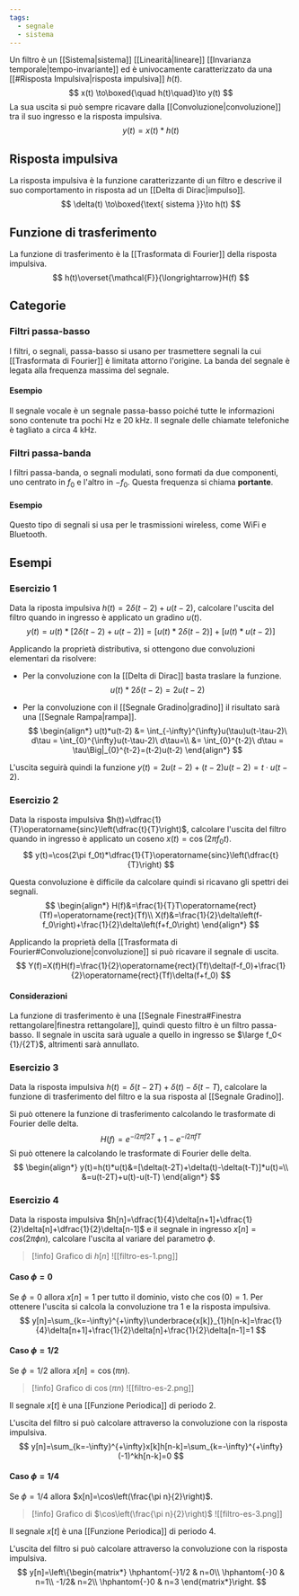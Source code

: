 ```yaml
---
tags:
  - segnale
  - sistema
---
```

Un filtro è un [[Sistema|sistema]] [[Linearità|lineare]] [[Invarianza temporale|tempo-invariante]] ed è univocamente caratterizzato da una [[#Risposta Impulsiva|risposta impulsiva]] $h(t)$.
$$
x(t) \to\boxed{\quad h(t)\quad}\to y(t)
$$
La sua uscita si può sempre ricavare dalla [[Convoluzione|convoluzione]] tra il suo ingresso e la risposta impulsiva.
$$
y(t) = x(t)*h(t)
$$
## Risposta impulsiva
 La risposta impulsiva è la funzione caratterizzante di un filtro e descrive il suo comportamento in risposta ad un [[Delta di Dirac|impulso]]. 
$$
\delta(t) \to\boxed{\text{ sistema }}\to h(t)
$$
## Funzione di trasferimento
La funzione di trasferimento è la [[Trasformata di Fourier]] della risposta impulsiva.
$$
h(t)\overset{\mathcal{F}}{\longrightarrow}H(f)
$$
## Categorie
### Filtri passa-basso
I filtri, o segnali, passa-basso si usano per trasmettere segnali la cui [[Trasformata di Fourier]] è limitata attorno l'origine. La banda del segnale è legata alla frequenza massima del segnale.
#### Esempio
Il segnale vocale è un segnale passa-basso poiché tutte le informazioni sono contenute tra pochi Hz e 20 kHz. Il segnale delle chiamate telefoniche è tagliato a circa 4 kHz.
### Filtri passa-banda
I filtri passa-banda, o segnali modulati, sono formati da due componenti, uno centrato in $f_0$ e l'altro in $-f_0$. Questa frequenza si chiama **portante**.
#### Esempio
Questo tipo di segnali si usa per le trasmissioni wireless, come WiFi e Bluetooth.
## Esempi
### Esercizio 1
Data la riposta impulsiva $h(t) = 2\delta(t-2) + u(t-2)$, calcolare l'uscita del filtro quando in ingresso è applicato un gradino $u(t)$.
$$
y(t) = u(t)*[2\delta(t-2) + u(t-2)] = [u(t)*2\delta(t-2)] + [u(t)*u(t-2)]
$$

Applicando la proprietà distributiva, si ottengono due convoluzioni elementari da risolvere:

- Per la convoluzione con la [[Delta di Dirac]] basta traslare la funzione.
$$
u(t)*2\delta(t-2) = 2u(t-2)
$$

- Per la convoluzione con il [[Segnale Gradino|gradino]] il risultato sarà una [[Segnale Rampa|rampa]].
$$
\begin{align*}
u(t)*u(t-2) &= \int_{-\infty}^{\infty}u(\tau)u(t-\tau-2)\ d\tau = \int_{0}^{\infty}u(t-\tau-2)\ d\tau=\\
&= \int_{0}^{t-2}\ d\tau = \tau\Big|_{0}^{t-2}=(t-2)u(t-2)
\end{align*}
$$

L'uscita seguirà quindi la funzione $y(t) = 2u(t-2) + (t-2)u(t-2) = t\cdot u(t-2)$.
### Esercizio 2
Data la risposta impulsiva $h(t)=\dfrac{1}{T}\operatorname{sinc}\left(\dfrac{t}{T}\right)$, calcolare l'uscita del filtro quando in ingresso è applicato un coseno $x(t)=\cos(2\pi f_0t)$.
$$
y(t)=\cos(2\pi f_0t)*\dfrac{1}{T}\operatorname{sinc}\left(\dfrac{t}{T}\right)
$$

Questa convoluzione è difficile da calcolare quindi si ricavano gli spettri dei segnali.
$$
\begin{align*}
H(f)&=\frac{1}{T}T\operatorname{rect}(Tf)=\operatorname{rect}(Tf)\\
X(f)&=\frac{1}{2}\delta\left(f-f_0\right)+\frac{1}{2}\delta\left(f+f_0\right)
\end{align*}
$$

Applicando la proprietà della [[Trasformata di Fourier#Convoluzione|convoluzione]] si può ricavare il segnale di uscita.
$$
Y(f)=X(f)H(f)=\frac{1}{2}\operatorname{rect}(Tf)\delta(f-f_0)+\frac{1}{2}\operatorname{rect}(Tf)\delta(f+f_0)
$$
#### Considerazioni
La funzione di trasferimento è una [[Segnale Finestra#Finestra rettangolare|finestra rettangolare]], quindi questo filtro è un filtro passa-basso. Il segnale in uscita sarà uguale a quello in ingresso se $\large f_0< {1}/{2T}$, altrimenti sarà annullato.
### Esercizio 3
Data la risposta impulsiva $h(t)=\delta(t-2T)+\delta(t)-\delta(t-T)$, calcolare la funzione di trasferimento del filtro e la sua risposta al [[Segnale Gradino]].

Si può ottenere la funzione di trasferimento calcolando le trasformate di Fourier delle delta.
$$
H(f)=e^{-i2\pi f2T}+1-e^{-i2\pi fT}
$$
Si può ottenere la  calcolando le trasformate di Fourier delle delta.
$$
\begin{align*}
y(t)=h(t)*u(t)&=[\delta(t-2T)+\delta(t)-\delta(t-T)]*u(t)=\\
&=u(t-2T)+u(t)-u(t-T)
\end{align*}
$$
### Esercizio 4
Data la risposta impulsiva $h[n]=\dfrac{1}{4}\delta[n+1]+\dfrac{1}{2}\delta[n]+\dfrac{1}{2}\delta[n-1]$ e il segnale in ingresso $x[n]= cos(2\pi\phi n)$, calcolare l'uscita al variare del parametro $\phi$.

>[!info] Grafico di $h[n]$
>![[filtro-es-1.png]]
#### Caso $\phi=0$
Se $\phi=0$ allora $x[n]=1$ per tutto il dominio, visto che $\cos(0)=1$. Per ottenere l'uscita si calcola la convoluzione tra $1$ e la risposta impulsiva.
$$
y[n]=\sum_{k=-\infty}^{+\infty}\underbrace{x[k]}_{1}h[n-k]=\frac{1}{4}\delta[n+1]+\frac{1}{2}\delta[n]+\frac{1}{2}\delta[n-1]=1
$$
#### Caso $\phi=1/2$
Se $\phi=1/2$ allora $x[n]=\cos\left(\pi n\right)$.

>[!info] Grafico di $\cos\left(\pi n\right)$
>![[filtro-es-2.png]]

Il segnale $x[t]$ è una [[Funzione Periodica]] di periodo $2$.

L'uscita del filtro si può calcolare attraverso la convoluzione con la risposta impulsiva.
$$
y[n]=\sum_{k=-\infty}^{+\infty}x[k]h[n-k]=\sum_{k=-\infty}^{+\infty}(-1)^kh[n-k]=0
$$
#### Caso $\phi=1/4$
Se $\phi=1/4$ allora $x[n]=\cos\left(\frac{\pi n}{2}\right)$.

>[!info] Grafico di $\cos\left(\frac{\pi n}{2}\right)$
>![[filtro-es-3.png]]

Il segnale $x[t]$ è una [[Funzione Periodica]] di periodo $4$.

L'uscita del filtro si può calcolare attraverso la convoluzione con la risposta impulsiva.
$$
y[n]=\left\{\begin{matrix*}
\hphantom{-}1/2 & n=0\\
\hphantom{-}0 & n=1\\
-1/2& n=2\\
\hphantom{-}0 & n=3
\end{matrix*}\right.
$$